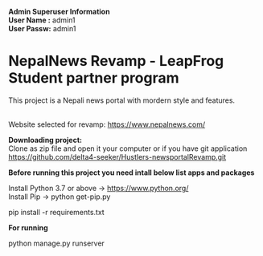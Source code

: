 <b>Admin Superuser Information</b> <br>
<b>User Name :</b> admin1<br>
<b>User Passw:</b> admin1<br>

# NepalNews Revamp - LeapFrog Student partner program
This project is a Nepali news portal with mordern style and features.<br><br>

Website selected for revamp: https://www.nepalnews.com/ <br>

<b> Downloading project:</b><br>
 Clone as zip file and open it your computer or if you have git application<br>
 https://github.com/delta4-seeker/Hustlers-newsportalRevamp.git<br>
 
<b>Before running this project you need intall below list apps and packages</b><br>

Install Python 3.7 or above -> https://www.python.org/<br>
Install Pip   -> python get-pip.py<br>

pip install -r requirements.txt<br>


<b>For running</b> <br>

python manage.py runserver<br>
